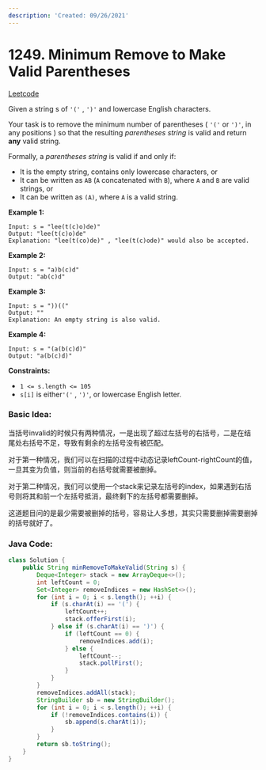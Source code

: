 ```yaml
---
description: 'Created: 09/26/2021'
---
```


# 1249. Minimum Remove to Make Valid Parentheses

[Leetcode](https://leetcode.com/problems/minimum-remove-to-make-valid-parentheses/)



Given a string s of `'('` , `')'` and lowercase English characters.

Your task is to remove the minimum number of parentheses \( `'('` or `')'`, in any positions \) so that the resulting _parentheses string_ is valid and return **any** valid string.

Formally, a _parentheses string_ is valid if and only if:

* It is the empty string, contains only lowercase characters, or
* It can be written as `AB` \(`A` concatenated with `B`\), where `A` and `B` are valid strings, or
* It can be written as `(A)`, where `A` is a valid string.

**Example 1:**

```text
Input: s = "lee(t(c)o)de)"
Output: "lee(t(c)o)de"
Explanation: "lee(t(co)de)" , "lee(t(c)ode)" would also be accepted.
```

**Example 2:**

```text
Input: s = "a)b(c)d"
Output: "ab(c)d"
```

**Example 3:**

```text
Input: s = "))(("
Output: ""
Explanation: An empty string is also valid.
```

**Example 4:**

```text
Input: s = "(a(b(c)d)"
Output: "a(b(c)d)"
```

**Constraints:**

* `1 <= s.length <= 105`
* `s[i]` is either`'('` , `')'`, or lowercase English letter.

### Basic Idea:

当括号invalid的时候只有两种情况，一是出现了超过左括号的右括号，二是在结尾处右括号不足，导致有剩余的左括号没有被匹配。

对于第一种情况，我们可以在扫描的过程中动态记录leftCount-rightCount的值，一旦其变为负值，则当前的右括号就需要被删掉。

对于第二种情况，我们可以使用一个stack来记录左括号的index，如果遇到右括号则将其和前一个左括号抵消，最终剩下的左括号都需要删掉。

这道题目问的是最少需要被删掉的括号，容易让人多想，其实只需要删掉需要删掉的括号就好了。

### Java Code:

```java
class Solution {
    public String minRemoveToMakeValid(String s) {
        Deque<Integer> stack = new ArrayDeque<>();
        int leftCount = 0;
        Set<Integer> removeIndices = new HashSet<>();
        for (int i = 0; i < s.length(); ++i) {
            if (s.charAt(i) == '(') {
                leftCount++;
                stack.offerFirst(i);
            } else if (s.charAt(i) == ')') {
                if (leftCount == 0) {
                    removeIndices.add(i);
                } else {
                    leftCount--;
                    stack.pollFirst();
                }
            }
        }
        removeIndices.addAll(stack);
        StringBuilder sb = new StringBuilder();
        for (int i = 0; i < s.length(); ++i) {
            if (!removeIndices.contains(i)) {
                sb.append(s.charAt(i));
            }
        }
        return sb.toString();
    }
}
```

